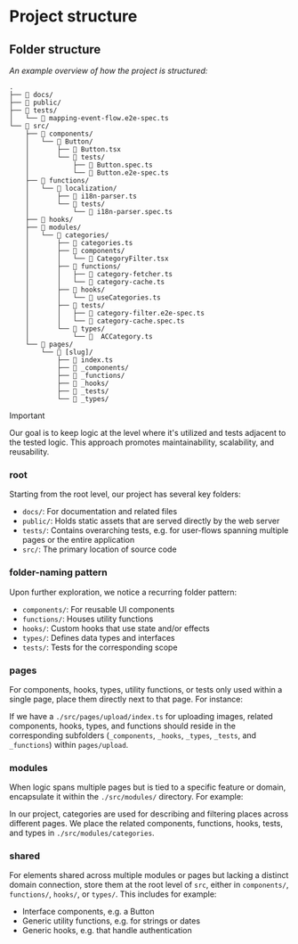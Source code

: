 # Project structure

## Folder structure

_An example overview of how the project is structured:_

```text
.
├── 📁 docs/
├── 📁 public/
├── 📁 tests/
│   └── 📄 mapping-event-flow.e2e-spec.ts
└── 📁 src/
    ├── 📁 components/
    │   └── 📁 Button/
    │       ├── 📄 Button.tsx
    │       └── 📁 tests/
    │           ├── 📄 Button.spec.ts
    │           └── 📄 Button.e2e-spec.ts
    ├── 📁 functions/
    │   └── 📁 localization/
    │       ├── 📄 i18n-parser.ts
    │       └── 📁 tests/
    │           └── 📄 i18n-parser.spec.ts
    ├── 📁 hooks/
    ├── 📁 modules/
    │   └── 📁 categories/
    │       ├── 📄 categories.ts
    │       ├── 📁 components/
    │       │   └── 📄 CategoryFilter.tsx
    │       ├── 📁 functions/
    │       │   ├── 📄 category-fetcher.ts
    │       │   └── 📄 category-cache.ts
    │       ├── 📁 hooks/
    │       │   └── 📄 useCategories.ts
    │       ├── 📁 tests/
    │       │   ├── 📄 category-filter.e2e-spec.ts
    │       │   └── 📄 category-cache.spec.ts
    │       └── 📁 types/
    │           └── 📄  ACCategory.ts
    └── 📁 pages/
        └── 📁 [slug]/
            ├── 📄 index.ts
            ├── 📁 _components/
            ├── 📁 _functions/
            ├── 📁 _hooks/
            ├── 📁 _tests/
            └── 📁 _types/
```

> [!IMPORTANT]
> Our goal is to keep logic at the level where it's utilized and tests adjacent to the tested logic. This approach promotes maintainability, scalability, and reusability.

### root

Starting from the root level, our project has several key folders:

*   `docs/`: For documentation and related files
*   `public/`: Holds static assets that are served directly by the web server
*   `tests/`: Contains overarching tests, e.g. for user-flows spanning multiple pages or the entire application
*   `src/`: The primary location of source code

### folder-naming pattern

Upon further exploration, we notice a recurring folder pattern:

*   `components/`: For reusable UI components
*   `functions/`: Houses utility functions
*   `hooks/`: Custom hooks that use state and/or effects
*   `types/`: Defines data types and interfaces
*   `tests/`: Tests for the corresponding scope

### pages

For components, hooks, types, utility functions, or tests only used within a single page, place them directly next to that page. For instance:

If we have a `./src/pages/upload/index.ts` for uploading images, related components, hooks, types, and functions should reside in the corresponding subfolders (`_components`, `_hooks`, `_types`, `_tests`, and `_functions`) within `pages/upload`.

### modules

When logic spans multiple pages but is tied to a specific feature or domain, encapsulate it within the `./src/modules/` directory. For example:

In our project, categories are used for describing and filtering places across different pages. We place the related components, functions, hooks, tests, and types in `./src/modules/categories`.

### shared

For elements shared across multiple modules or pages but lacking a distinct domain connection, store them at the root level of `src`, either in `components/`, `functions/`, `hooks/`, or `types/`. This includes for example:

* Interface components, e.g. a Button
* Generic utility functions, e.g. for strings or dates
* Generic hooks, e.g. that handle authentication


